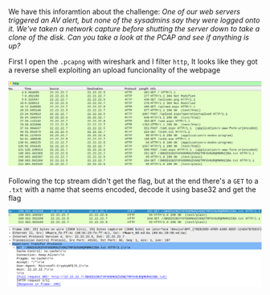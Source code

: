 We have this inforamtion about the challenge: *One of our web servers triggered an AV alert, but none of the sysadmins say they were logged onto it. We've taken a network capture before shutting the server down to take a clone of the disk. Can you take a look at the PCAP and see if anything is up?*

First I open the `.pcapng` with wireshark and I filter `http`, It looks like they got a reverse shell exploiting an upload funcionality of the webpage

![image1](/images/htb-chase/chase1.png)

Following the tcp stream didn't get the flag, but at the end there's a `GET` to a `.txt` with a name that seems encoded, decode it using base32 and get the flag

![image2](/images/htb-chase/chase2.png)
